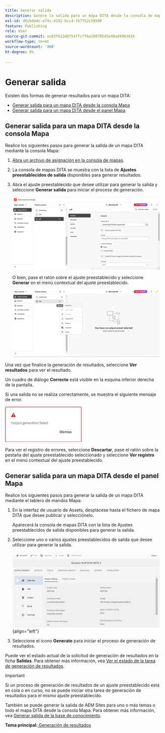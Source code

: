 ```yaml
---
title: Generar salida
description: Genere la salida para un mapa DITA desde la consola de mapas y el tablero de mapas de AEM Guides.
exl-id: d6cbd44c-e74c-4192-bcc4-fb7752c59508
feature: Publishing
role: User
source-git-commit: ac83f613d87547fc7f6a18070545e40ad4963616
workflow-type: tm+mt
source-wordcount: '368'
ht-degree: 0%

---
```


# Generar salida

Existen dos formas de generar resultados para un mapa DITA:

- [Generar salida para un mapa DITA desde la consola Mapa](#generate-output-for-a-dita-map-from-the-map-console)
- [Generar salida para un mapa DITA desde el panel Mapa](#generate-output-for-a-dita-map-from-the-map-dashboard)

## Generar salida para un mapa DITA desde la consola Mapa

Realice los siguientes pasos para generar la salida de un mapa DITA mediante la consola Mapa:

1. [Abra un archivo de asignación en la consola de mapas](./open-files-map-console.md).
2. La consola de mapas DITA se muestra con la lista de **Ajustes preestablecidos de salida** disponibles para generar resultados.

3. Abra el ajuste preestablecido que desee utilizar para generar la salida y seleccione **Generar salida** para iniciar el proceso de generación.

   <img src="images/generate-output-pdf.png" alt="ficha de metadatos" width="600">

   O bien, pase el ratón sobre el ajuste preestablecido y seleccione **Generar** en el menú contextual del ajuste preestablecido.


   <img src="images/generate-preset-map-console.png" alt="ficha de metadatos" width="600">

Una vez que finalice la generación de resultados, seleccione **Ver resultados** para ver el resultado.

Un cuadro de diálogo **Correcto** está visible en la esquina inferior derecha de la pantalla.

Si una salida no se realiza correctamente, se muestra el siguiente mensaje de error.

<img src="images/error-log.png" alt="registro de errores" width="250">

Para ver el registro de errores, seleccione **Descartar**, pase el ratón sobre la pestaña del ajuste preestablecido seleccionado y seleccione **Ver registro** en el menú contextual del ajuste preestablecido.

## Generar salida para un mapa DITA desde el panel Mapa

Realice los siguientes pasos para generar la salida de un mapa DITA mediante el tablero de mandos Mapa:

1. En la interfaz de usuario de Assets, desplácese hasta el fichero de mapa DITA que desee publicar y selecciónelo.

   Aparecerá la consola de mapas DITA con la lista de Ajustes preestablecidos de salida disponibles para generar la salida.

1. Seleccione uno o varios ajustes preestablecidos de salida que desee utilizar para generar la salida.

   ![](images/generate-multiple-outputs-uuid.png){align="left"}

1. Seleccione el icono **Generate** para iniciar el proceso de generación de resultados.


Puede ver el estado actual de la solicitud de generación de resultados en la ficha **Salidas**. Para obtener más información, vea [Ver el estado de la tarea de generación de resultados](./generate-output-manage-process.md#view-the-status-of-the-output-generation-task).

>[!IMPORTANT]
>
> Si un proceso de generación de resultados de un ajuste preestablecido está en cola o en curso, no se puede iniciar otra tarea de generación de resultados para el mismo ajuste preestablecido.

También se puede generar la salida de AEM Sites para uno o más temas o todo el mapa DITA desde la consola Mapa. Para obtener más información, vea [Generar salida de la base de conocimiento](web-editor-article-publishing.md#id218CK0U019I).




**Tema principal:**[ Generación de resultados](generate-output.md)

